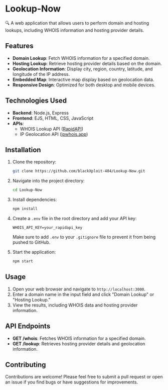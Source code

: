 # Lookup-Now

🔍 A web application that allows users to perform domain and hosting lookups, including WHOIS information and hosting provider details.

## Features

- **Domain Lookup**: Fetch WHOIS information for a specified domain.
- **Hosting Lookup**: Retrieve hosting provider details based on the domain.
- **Geolocation Information**: Display city, region, country, latitude, and longitude of the IP address.
- **Embedded Map**: Interactive map display based on geolocation data.
- **Responsive Design**: Optimized for both desktop and mobile devices.

## Technologies Used

- **Backend**: Node.js, Express
- **Frontend**: EJS, HTML, CSS, JavaScript
- **APIs**:
  - WHOIS Lookup API ([RapidAPI](https://rapidapi.com))
  - IP Geolocation API ([ipwhois.app](https://ipwhois.app))

## Installation

1. Clone the repository:

   ```bash
   git clone https://github.com/blackXploit-404/Lookup-Now.git
   ```

2. Navigate into the project directory:

   ```bash
   cd Lookup-Now
   ```

3. Install dependencies:

   ```bash
   npm install
   ```

4. Create a `.env` file in the root directory and add your API key:

   ```plaintext
   WHOIS_API_KEY=your_rapidapi_key
   ```

   Make sure to add `.env` to your `.gitignore` file to prevent it from being pushed to GitHub.

5. Start the application:

   ```bash
   npm start
   ```

## Usage

1. Open your web browser and navigate to `http://localhost:3000`.
2. Enter a domain name in the input field and click "Domain Lookup" or "Hosting Lookup."
3. View the results, including WHOIS data and hosting provider information.

## API Endpoints

- **GET /whois**: Fetches WHOIS information for a specified domain.
- **GET /lookup**: Retrieves hosting provider details and geolocation information.

## Contributing

Contributions are welcome! Please feel free to submit a pull request or open an issue if you find bugs or have suggestions for improvements.

